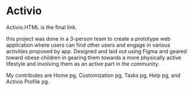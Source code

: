 # Activio
Activio.HTML is the final link.

this project was done in a 3-person team to create a prototype web application where users can find other users and engage in various activities proposed by app.
Designed and laid out using Figma and geared toward obese children in gearing them towards a more physically active lifestyle and involving them as an active part in the community.

My contributes are Home pg, Customization pg, Tasks pg, Help pg, and Activio Profile pg.
